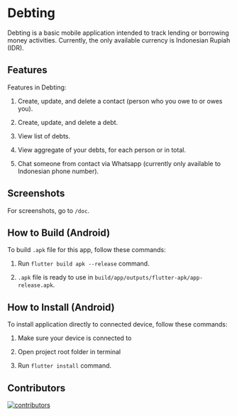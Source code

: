 # Debting

Debting is a basic mobile application intended to track lending or borrowing money activities. Currently, the only available currency is Indonesian Rupiah (IDR).

## Features

Features in Debting:

1. Create, update, and delete a contact (person who you owe to or owes you).

2. Create, update, and delete a debt.

3. View list of debts.

4. View aggregate of your debts, for each person or in total.

5. Chat someone from contact via Whatsapp (currently only available to Indonesian phone number).

## Screenshots

For screenshots, go to `/doc`.

## How to Build (Android)

To build `.apk` file for this app, follow these commands:

1. Run `flutter build apk --release` command.

2. `.apk` file is ready to use in `build/app/outputs/flutter-apk/app-release.apk`.

## How to Install (Android)

To install application directly to connected device, follow these commands:

1. Make sure your device is connected to

2. Open project root folder in terminal

3. Run `flutter install` command.

## Contributors

[![contributors](https://contrib.rocks/image?repo=izharul-haq/debting)](https://github.com/izharul-haq/debting/graphs/contributors)
